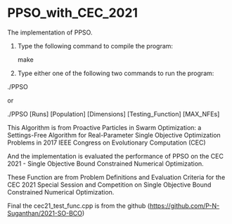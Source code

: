 # PPSO_with_CEC_2021
The implementation of PPSO.


1. Type the following command to compile the program:

   make

2. Type either one of the following two commands to run the program:

  ./PPSO

  or
  
  ./PPSO [Runs] [Population] [Dimensions] [Testing_Function] [MAX_NFEs]



This Algorithm is from Proactive Particles in Swarm Optimization: a Settings-Free Algorithm for Real-Parameter Single Objective Optimization Problems in 2017 IEEE Congress on Evolutionary Computation (CEC)

And the implementation is evaluated the performance of PPSO on the CEC 2021 - Single Objective Bound Constrained Numerical Optimization.

These Function are from Problem Definitions and Evaluation Criteria for the CEC 2021 Special Session and Competition on Single Objective Bound Constrained Numerical Optimization.


Final the cec21_test_func.cpp is from the github (https://github.com/P-N-Suganthan/2021-SO-BCO)





